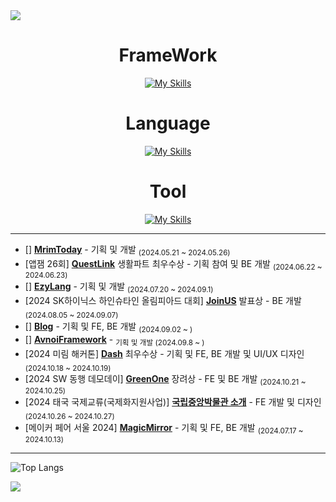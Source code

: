 <img src="https://capsule-render.vercel.app/api?type=waving&color=3572EF&height=125&section=header" />

<div align="center">

# FrameWork
[![My Skills](https://skillicons.dev/icons?i=react,nodejs,flutter,flask,spring,nestjs)](https://skillicons.dev)

# Language
[![My Skills](https://skillicons.dev/icons?i=ts,js,dart,python,java)](https://skillicons.dev)

# Tool
[![My Skills](https://skillicons.dev/icons?i=idea,vscode,github,figma,discord)](https://skillicons.dev)

</div>

---

- [] [**MrimToday**](https://github.com/3x-haust/Nods.js_SchoolMealAuto) - 기획 및 개발 <sub>(2024.05.21 ~ 2024.05.26)</sub>
- [앱잼 26회] [**QuestLink**](https://github.com/3x-haust/Node.js_AppJamQuestLink) 생활파트 최우수상 - 기획 참여 및 BE 개발 <sub>(2024.06.22 ~ 2024.06.23)</sub>
- [] [**EzyLang**](https://github.com/3x-haust/Java_EzyLang) - 기획 및 개발 <sub>(2024.07.20 ~ 2024.09.1)</sub>
- [2024 SK하이닉스 하인슈타인 올림피아드 대회] [**JoinUS**](https://github.com/3x-haust/JoinUS) 발표상 - BE 개발 <sub>(2024.08.05 ~ 2024.09.07)
- [] [**Blog**](https://github.com/3x-haust/3xhaust_blog) - 기획 및 FE, BE 개발 <sub>(2024.09.02 ~ )</sub>
- [] [**AvnoiFramework**](https://github.com/3x-haust/Java_AvnoiFramework) - <sub>기획 및 개발 (2024.09.8 ~ )</sub>
- [2024 미림 해커톤] [**Dash**](https://github.com/3x-haust/2024_MITHON_Dash) 최우수상 - 기획 및 FE, BE 개발 및 UI/UX 디자인 <sub>(2024.10.18 ~ 2024.10.19)</sub>
- [2024 SW 동행 데모데이] [**GreenOne**](https://github.com/3x-haust/GreenOne) 장려상 - FE 및 BE 개발 <sub>(2024.10.21 ~ 2024.10.25)</sub>
- [2024 태국 국제교류(국제화지원사업)] [**국립중앙박물관 소개**](https://github.com/3x-haust/React_thai) - FE 개발 및 디자인 <sub>(2024.10.26 ~ 2024.10.27)</sub>
- [메이커 페어 서울 2024] [**MagicMirror**](https://github.com/3x-haust/2024MakerFaire_MagicMirror) - 기획 및 FE, BE 개발 <sub>(2024.07.17 ~ 2024.10.13)</sub>

---

![Top Langs](https://github-readme-stats.vercel.app/api/top-langs/?username=3x-haust&layout=compact)

<img src="https://capsule-render.vercel.app/api?type=waving&color=3572EF&height=125&section=footer" />

